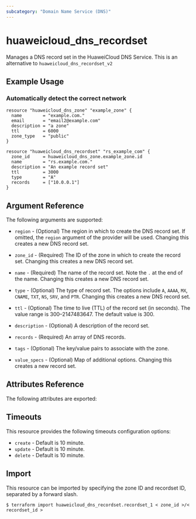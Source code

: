 ```yaml
---
subcategory: "Domain Name Service (DNS)"
---
```


# huaweicloud\_dns\_recordset

Manages a DNS record set in the HuaweiCloud DNS Service.
This is an alternative to `huaweicloud_dns_recordset_v2`

## Example Usage

### Automatically detect the correct network

```hcl
resource "huaweicloud_dns_zone" "example_zone" {
  name        = "example.com."
  email       = "email2@example.com"
  description = "a zone"
  ttl         = 6000
  zone_type   = "public"
}

resource "huaweicloud_dns_recordset" "rs_example_com" {
  zone_id     = huaweicloud_dns_zone.example_zone.id
  name        = "rs.example.com."
  description = "An example record set"
  ttl         = 3000
  type        = "A"
  records     = ["10.0.0.1"]
}
```

## Argument Reference

The following arguments are supported:

* `region` - (Optional) The region in which to create the DNS record set.
    If omitted, the `region` argument of the provider will be used.
    Changing this creates a new DNS record set.

* `zone_id` - (Required) The ID of the zone in which to create the record set.
  Changing this creates a new DNS  record set.

* `name` - (Required) The name of the record set. Note the `.` at the end of the name.
  Changing this creates a new DNS record set.

* `type` - (Optional) The type of record set. The options include `A`, `AAAA`, `MX`,
  `CNAME`, `TXT`, `NS`, `SRV`, and `PTR`. Changing this creates a new DNS record set.

* `ttl` - (Optional) The time to live (TTL) of the record set (in seconds). The value
  range is 300–2147483647. The default value is 300.

* `description` - (Optional) A description of the record set.

* `records` - (Required) An array of DNS records.

* `tags` - (Optional) The key/value pairs to associate with the zone.

* `value_specs` - (Optional) Map of additional options. Changing this creates a
  new record set.

## Attributes Reference

The following attributes are exported:

## Timeouts
This resource provides the following timeouts configuration options:
- `create` - Default is 10 minute.
- `update` - Default is 10 minute.
- `delete` - Default is 10 minute.

## Import

This resource can be imported by specifying the zone ID and recordset ID,
separated by a forward slash.

```
$ terraform import huaweicloud_dns_recordset.recordset_1 < zone_id >/< recordset_id >
```
